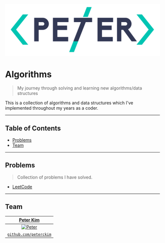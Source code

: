 <a href="http://peterckim.com"><img src="assets/logo.png" title="Peter Kim" alt="Peter Kim"></a>

# Algorithms

> My journey through solving and learning new algorithms/data structures

This is a collection of algorithms and data structures which I've implemented throughout my years as a coder.

---

## Table of Contents

- [Problems](#problems)
- [Team](#team)

---

## Problems

> Collection of problems I have solved.

* [LeetCode](src/problems/LeetCode.java)

---

## Team

|                   <a href="http://peterckim.com" target="_blank">**Peter Kim**</a>                   |
| :--------------------------------------------------------------------------------------------------: |
| [![Peter](https://avatars1.githubusercontent.com/u/24737634?v=3&s=200)](http://github.com/peterckim) |
|           <a href="http://github.com/peterckim" target="_blank">`github.com/peterckim`</a>           |
